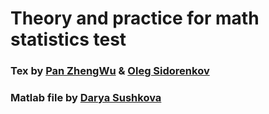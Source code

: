 # Theory and practice for math statistics test

### Tex by [Pan ZhengWu](https://github.com/teddyzxcv) & [Oleg Sidorenkov](https://github.com/OFFLUCK)

### Matlab file by [Darya Sushkova](https://github.com/DaryaSushkova)
